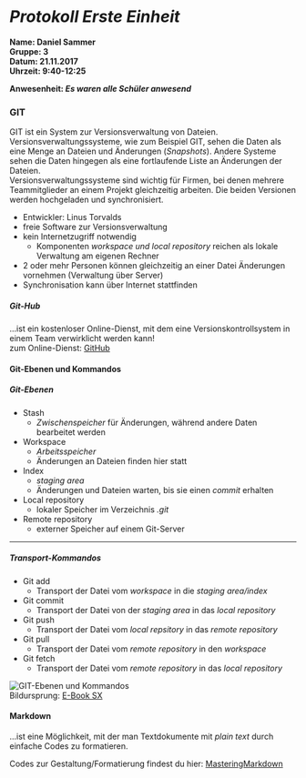 # _Protokoll Erste Einheit_  

**Name: Daniel Sammer**  
**Gruppe: 3**  
**Datum: 21.11.2017**  
**Uhrzeit: 9:40-12:25**  
  
**Anwesenheit: _Es waren alle Schüler anwesend_**  
  
  
  
### GIT  
GIT ist ein System zur Versionsverwaltung von Dateien. Versionsverwaltungssysteme, wie zum Beispiel GIT, sehen die Daten als eine Menge an Dateien und Änderungen (_Snapshots_). Andere Systeme sehen die Daten hingegen als eine fortlaufende Liste an Änderungen der Dateien.  
Versionsverwaltungssysteme sind wichtig für Firmen, bei denen mehrere Teammitglieder an einem Projekt gleichzeitig arbeiten. Die beiden Versionen werden hochgeladen und synchronisiert.  
  
* Entwickler: Linus Torvalds  
* freie Software zur Versionsverwaltung  
* kein Internetzugriff notwendig  
  * Komponenten _workspace und local repository_ reichen als lokale Verwaltung am eigenen Rechner  
* 2 oder mehr Personen können gleichzeitig an einer Datei Änderungen vornehmen (Verwaltung über Server)  
* Synchronisation kann über Internet stattfinden  
  
##### Git-Hub  
...ist ein kostenloser Online-Dienst, mit dem eine Versionskontrollsystem in einem Team verwirklicht werden kann!  
zum Online-Dienst: [GitHub](https://github.com/)  
  
#### Git-Ebenen und Kommandos  
##### Git-Ebenen  
* Stash  
  * _Zwischenspeicher_ für Änderungen, während andere Daten bearbeitet werden  
* Workspace  
  * _Arbeitsspeicher_  
  * Änderungen an Dateien finden hier statt  
* Index  
  * _staging area_  
  * Änderungen und Dateien warten, bis sie einen _commit_ erhalten  
* Local repository  
  * lokaler Speicher im Verzeichnis _.git_  
* Remote repository  
  * externer Speicher auf einem Git-Server  
  
---------------------------------------------------  
##### Transport-Kommandos  
* Git add  
  * Transport der Datei vom _workspace_ in die _staging area/index_  
* Git commit  
  * Transport der Datei von der _staging area_ in das _local repository_  
* Git push  
  * Transport der Datei vom _local repsitory_ in das _remote repository_  
* Git pull  
  * Transport der Datei vom _remote repository_ in den _workspace_  
* Git fetch  
  * Transport der Datei vom _remote repository_ in das _local repository_  
 
![GIT-Ebenen und Kommandos](https://github.com/HTLMechatronics/m14-la1-sx/blob/samdam14/samdam14/System.PNG)  
Bildursprung: [E-Book SX](https://www.htl-mechatronik.at/e-books/sx/html/git/git.html#(4))    
  
#### Markdown  
...ist eine Möglichkeit, mit der man Textdokumente mit _plain text_ durch einfache Codes zu formatieren.  
  
Codes zur Gestaltung/Formatierung findest du hier: [MasteringMarkdown](https://guides.github.com/features/mastering-markdown/)  
  

  

